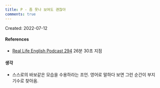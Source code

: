 ```yaml
---
title: P - 좀 못나 보여도 괜찮아
comments: true
---
```


Created: 2022-07-12

>

#### References
- [Real Life English Podcast 294](https://reallifeglobal.com/rlep294-feel-natural-speaking-english/) 26분 30초 지점

#### 생각
- 스스로의 바보같은 모습을 수용하라는 조언. 영어로 말하다 보면 그런 순간이 부지기수로 찾아옴.